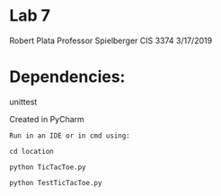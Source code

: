 # Lab 7
Robert Plata
Professor Spielberger
CIS 3374
3/17/2019

# Dependencies:
unittest

Created in PyCharm
```
Run in an IDE or in cmd using:
```
```
cd location
```
```
python TicTacToe.py
```
```
python TestTicTacToe.py
```
